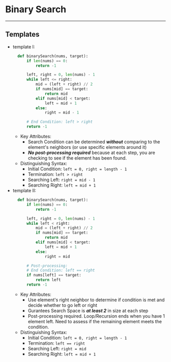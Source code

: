 # Binary Search
---
## Templates
- template I:
  ```python
    def binarySearch(nums, target):
        if len(nums) == 0:
            return -1

        left, right = 0, len(nums) - 1
        while left <= right:
            mid = (left + right) // 2
            if nums[mid] == target:
                return mid
            elif nums[mid] < target:
                left = mid + 1
            else:
                right = mid - 1

        # End Condition: left > right
        return -1
  ```
  - Key Attributes:
    - Search Condition can be determined _**without**_ comparing to the element's neighbors (or use specific elements around it)
    - _**No post-processing required**_ because at each step, you are checking to see if the element has been found.
  - Distinguishing Syntax:
    - Initial Condition: `left = 0, right = length - 1`
    - Termination: `left > right`
    - Searching Left: `right = mid - 1`
    - Searching Right: `left = mid + 1`
- template II:
  ```python
    def binarySearch(nums, target):
        if len(nums) == 0:
            return -1

        left, right = 0, len(nums) - 1
        while left < right:
            mid = (left + right) // 2
            if nums[mid] == target:
                return mid
            elif nums[mid] < target:
                left = mid + 1
            else:
                right = mid

        # Post-processing:
        # End Condition: left == right
        if nums[left] == target:
            return left
        return -1
  ```
  - Key Attributes:
    - Use element's right neighbor to determine if condition is met and decide whether to go left or right
    - Gurantees Search Space is _**at least 2**_ in size at each step
    - Post-processing required. Loop/Recursion ends when you have 1 element left. Need to assess if the remaining element meets the condition.
  - Distinguishing Syntax:
    - Initial Condition: `left = 0, right = length - 1`
    - Termination: `left == right`
    - Searching Left: `right = mid`
    - Searching Right: `left = mid + 1`
